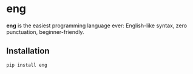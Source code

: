# eng

**eng** is the easiest programming language ever: English-like syntax, zero punctuation, beginner-friendly.

## Installation

```bash
pip install eng

